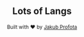 <!-- Lots of Langs ------------------------------------------------------------>

<div align="center">
  <h2>Lots of Langs</h2>

  <sup>
    Built with ❤️ by <a href="https://github.com/profojak">Jakub Profota</a>
  </sup>
</div>

<!----------------------------------------------------------------------------->
